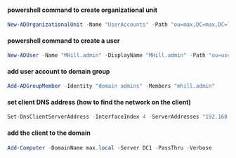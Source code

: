 #### powershell command to create organizational unit  
```powershell
New-ADOrganizationalUnit -Name "UserAccounts" -Path "ou=max,DC=max,DC=local"
```  

#### powershell command to create a user  
```powershell
New-ADUser -Name "MHill.admin" -DisplayName "MHill.admin" -Path "ou=useraccounts,ou=max,dc=max,dc=local" -UserPrincipalName "MHill.admin@max.local" -Enabled $true -AccountPassword (ConvertTo-SecureString "abc123" -AsPlainText -Force)
```  

#### add user account to domain group  
```powershell
Add-ADGroupMember -Identity "domain admins" -Members "mhill.admin"
```  

#### set client DNS address (how to find the network on the client)  
```powershell
Set-DnsClientServerAddress -InterfaceIndex 4 -ServerAddresses "192.168.11.200"
```  

#### add the client to the domain  
```powershell
Add-Computer -DomainName max.local -Server DC1 -PassThru -Verbose
```
